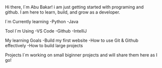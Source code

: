 Hi there, I`m Abu Bakar!
i am just getting started with programing and github. I am here to learn, build, and grow as a developer.

I`m Currently learning
-Python
-Java

Tool I`m Using
-VS Code
-Github
-IntelliJ

My learning Goals
-Build my first website
-How to use Git & Github effectively
-How to build large projects

Projects
 I`m working on small biginner projects and will share them here as I go!
<!---
AbuBakarSE/AbuBakarSE is a ✨ special ✨ repository because its `README.md` (this file) appears on your GitHub profile.
You can click the Preview link to take a look at your changes.
--->
